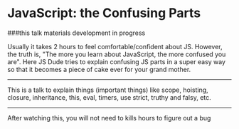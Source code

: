 JavaScript: the Confusing Parts
=======
###this talk materials development in progress

Usually it takes 2 hours to feel comfortable/confident about JS. However, the truth is, "The more you learn about JavaScript, the more confused you are". Here JS Dude tries to explain confusing JS parts in a super easy way so that it becomes a piece of cake ever for your grand mother.

_______
This is a talk to explain things (important things) like scope, hoisting, closure, inheritance, this, eval, timers, use strict, truthy and falsy, etc.

------
After watching this, you will not need to kills hours to figure out a bug



